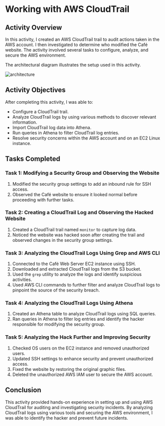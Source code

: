 # Working with AWS CloudTrail

## Activity Overview

In this activity, I created an AWS CloudTrail trail to audit actions taken in the AWS account. I then investigated to determine who modified the Café website. The activity involved several tasks to configure, analyze, and secure the AWS environment.

The architectural diagram illustrates the setup used in this activity.

![architecture](https://github.com/Mohamed-kittany/Canvas-Lab-187-CloudTrail/assets/161580792/96895b45-44de-4a07-85c8-26fe34f02563)

## Activity Objectives

After completing this activity, I was able to:

- Configure a CloudTrail trail.
- Analyze CloudTrail logs by using various methods to discover relevant information.
- Import CloudTrail log data into Athena.
- Run queries in Athena to filter CloudTrail log entries.
- Resolve security concerns within the AWS account and on an EC2 Linux instance.

## Tasks Completed

### Task 1: Modifying a Security Group and Observing the Website

1. Modified the security group settings to add an inbound rule for SSH access.
2. Observed the Café website to ensure it looked normal before proceeding with further tasks.

### Task 2: Creating a CloudTrail Log and Observing the Hacked Website

1. Created a CloudTrail trail named `monitor` to capture log data.
2. Noticed the website was hacked soon after creating the trail and observed changes in the security group settings.

### Task 3: Analyzing the CloudTrail Logs Using Grep and AWS CLI

1. Connected to the Café Web Server EC2 instance using SSH.
2. Downloaded and extracted CloudTrail logs from the S3 bucket.
3. Used the `grep` utility to analyze the logs and identify suspicious activities.
4. Used AWS CLI commands to further filter and analyze CloudTrail logs to pinpoint the source of the security breach.

### Task 4: Analyzing the CloudTrail Logs Using Athena

1. Created an Athena table to analyze CloudTrail logs using SQL queries.
2. Ran queries in Athena to filter log entries and identify the hacker responsible for modifying the security group.

### Task 5: Analyzing the Hack Further and Improving Security

1. Checked OS users on the EC2 instance and removed unauthorized users.
2. Updated SSH settings to enhance security and prevent unauthorized access.
3. Fixed the website by restoring the original graphic files.
4. Deleted the unauthorized AWS IAM user to secure the AWS account.

## Conclusion

This activity provided hands-on experience in setting up and using AWS CloudTrail for auditing and investigating security incidents. By analyzing CloudTrail logs using various tools and securing the AWS environment, I was able to identify the hacker and prevent future incidents.
